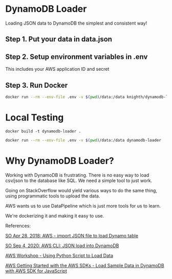 # DynamoDB Loader

Loading JSON data to DynamoDB the simplest and consistent way!

## Step 1. Put your data in data.json

## Step 2. Setup environment variables in .env

This includes your AWS application ID and secret

## Step 3. Run Docker

```bash
docker run --rm --env-file .env -v $(pwd)/data:/data knighth/dynamodb-loader:1.0
```


# Local Testing

```
docker build -t dynamodb-loader .
```

```bash
docker run --rm --env-file .env -v $(pwd)/data:/data dynamodb-loader
```

# Why DynamoDB Loader?

Working with DynamoDB is frustrating. There is no easy way to load csv/json to the database like SQL. We need a simple tool to just work. 

Going on StackOverflow would yield various ways to do the same thing, using programmatic tools to upload the data. 

AWS wants us to use DataPipeline which is just more tools for us to learn.

We're dockerizing it and making it easy to use.

References:

[SO Apr 28, 2018: AWS - import JSON file to load Dynamo table ](https://stackoverflow.com/questions/50079169/aws-import-json-file-to-load-dynamo-table)

[SO Sep 4, 2020: AWS CLI: JSON load into DynamoDB](https://stackoverflow.com/questions/63748579/aws-cli-json-load-into-dynamodb)

[AWS Workshop - Using Python Script to Load Data](https://amazon-dynamodb-labs.workshop.aws/design-patterns/ex1capacity/step2.html)

[AWS Getting Started with the AWS SDKs - Load Sample Data in DynamoDB with AWS SDK for JavaScript](https://docs.aws.amazon.com/amazondynamodb/latest/developerguide/GettingStarted.NodeJs.02.html)
